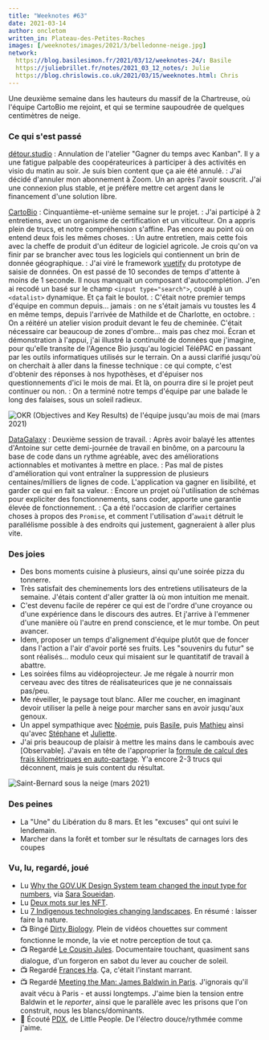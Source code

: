 ```yaml
---
title: "Weeknotes #63"
date: 2021-03-14
author: oncletom
written_in: Plateau-des-Petites-Roches
images: [/weeknotes/images/2021/3/belledonne-neige.jpg]
network:
  https://blog.basilesimon.fr/2021/03/12/weeknotes-24/: Basile
  https://juliebrillet.fr/notes/2021_03_12_notes/: Julie
  https://blog.chrislowis.co.uk/2021/03/15/weeknotes.html: Chris
---
```


Une deuxième semaine dans les hauteurs du massif de la Chartreuse, où l'équipe CartoBio me rejoint, et qui se termine saupoudrée de quelques centimètres de neige.

<!--more-->

### Ce qui s'est passé

[détour.studio]
: Annulation de l'atelier "Gagner du temps avec Kanban". Il y a une fatigue palpable des coopérateurices à participer à des activités en visio du matin au soir. Je suis bien content que ça aie été annulé.
: J'ai décidé d'annuler mon abonnement à Zoom. Un an après l'avoir souscrit. J'ai une connexion plus stable, et je préfère mettre cet argent dans le financement d'une solution libre.

[CartoBio]
: Cinquantième-et-unième semaine sur le projet.
: J'ai participé à 2 entretiens, avec un organisme de certification et un viticulteur. On a appris plein de trucs, et notre compréhension s'affine. Pas encore au point où on entend deux fois les mêmes choses.
: Un autre entretien, mais cette fois avec la cheffe de produit d'un éditeur de logiciel agricole. Je crois qu'on va finir par se brancher avec tous les logiciels qui contiennent un brin de donnée géographique.
: J'ai viré le framework [vuetify](https://www.vuetifyjs.com/) du prototype de saisie de données. On est passé de 10 secondes de temps d'attente à moins de 1 seconde. Il nous manquait un composant d'autocomplétion. J'en ai recodé un basé sur le champ `<input type="search">`, couplé à un `<datalist>` dynamique. Et ça fait le boulot.
: C'était notre premier temps d'équipe en commun depuis… jamais : on ne s'était jamais vu toustes les 4 en même temps, depuis l'arrivée de Mathilde et de Charlotte, en octobre.
: On a réitéré un atelier vision produit devant le feu de cheminée. C'était nécessaire car beaucoup de zones d'ombre… mais pas chez moi. Écran et démonstration à l'appui, j'ai illustré la continuité de données que j'imagine, pour qu'elle transite de l'Agence Bio jusqu'au logiciel TéléPAC en passant par les outils informatiques utilisés sur le terrain. On a aussi clarifié jusqu'où on cherchait à aller dans la finesse technique : ce qui compte, c'est d'obtenir des réponses à nos hypothèses, et d'épuiser nos questionnements d'ici le mois de mai. Et là, on pourra dire si le projet peut continuer ou non.
: On a terminé notre temps d'équipe par une balade le long des falaises, sous un soleil radieux.

![](/weeknotes/images/2021/3/cartobio-okr.jpg "OKR (Objectives and Key Results) de l'équipe jusqu'au mois de mai (mars 2021)")

[DataGalaxy]
: Deuxième session de travail.
: Après avoir balayé les attentes d'Antoine sur cette demi-journée de travail en binôme, on a parcouru la base de code dans un rythme agréable, avec des améliorations actionnables et motivantes à mettre en place.
: Pas mal de pistes d'amélioration qui vont entraîner la suppression de plusieurs centaines/milliers de lignes de code. L'application va gagner en lisibilité, et garder ce qui en fait sa valeur.
: Encore un projet où l'utilisation de schémas pour expliciter des fonctionnements, sans coder, apporte une garantie élevée de fonctionnement.
: Ça a été l'occasion de clarifier certaines choses à propos des `Promise`, et comment l'utilisation d'`await` détruit le parallélisme possible à des endroits qui justement, gagneraient à aller plus vite.

### Des joies

- Des bons moments cuisine à plusieurs, ainsi qu'une soirée pizza du tonnerre.
- Très satisfait des cheminements lors des entretiens utilisateurs de la semaine. J'étais content d'aller gratter là où mon intuition me menait.
- C'est devenu facile de repérer ce qui est de l'ordre d'une croyance ou d'une expérience dans le discours des autres. Et j'arrive à l'emmener d'une manière où l'autre en prend conscience, et le mur tombe. On peut avancer.
- Idem, proposer un temps d'alignement d'équipe plutôt que de foncer dans l'action a l'air d'avoir porté ses fruits. Les "souvenirs du futur" se sont réalisés… modulo ceux qui misaient sur le quantitatif de travail à abattre.
- Les soirées films au vidéoprojecteur. Je me régale à nourrir mon cerveau avec des titres de réalisateurices que je ne connaissais pas/peu.
- Me réveiller, le paysage tout blanc. Aller me coucher, en imaginant devoir utiliser la pelle à neige pour marcher sans en avoir jusqu'aux genoux.
- Un appel sympathique avec [Noémie], puis [Basile], puis [Mathieu](http://mathieu.agopian.info/) ainsi qu'avec [Stéphane](http://scopyleft.fr/) et [Juliette](https://twitter.com/ju_net01).
- J'ai pris beaucoup de plaisir à mettre les mains dans le cambouis avec [Observable]. J'avais en tête de l'approprier la [formule de calcul des frais kilométriques en auto-partage](https://observablehq.com/@oncletom/frais-kilometriques-autopartage). Y'a encore 2-3 trucs qui déconnent, mais je suis content du résultat.

![](/weeknotes/images/2021/3/belledonne-neige.jpg "Saint-Bernard sous la neige (mars 2021)")

### Des peines

- La "Une" du Libération du 8 mars. Et les "excuses" qui ont suivi le lendemain.
- Marcher dans la forêt et tomber sur le résultats de carnages lors des coupes

### Vu, lu, regardé, joué

- Lu [Why the GOV.UK Design System team changed the input type for numbers](https://technology.blog.gov.uk/2020/02/24/why-the-gov-uk-design-system-team-changed-the-input-type-for-numbers/), via [Sara Soueidan](https://www.sarasoueidan.com/).
- Lu [Deux mots sur les NFT](https://www.bortzmeyer.org/nft.html).
- Lu [7 Indigenous technologies changing landscapes](https://www.resilience.org/stories/2021-03-08/7-indigenous-technologies-changing-landscapes/). En résumé : laisser faire la nature.
- 📺 Bingé [Dirty Biology](https://www.youtube.com/user/dirtybiology). Plein de vidéos chouettes sur comment fonctionne le monde, la vie et notre perception de tout ça.
- 📺 Regardé [Le Cousin Jules](https://mubi.com/films/cousin-jules). Documentaire touchant, quasiment sans dialogue, d'un forgeron en sabot du lever au coucher de soleil.
- 📺 Regardé [Frances Ha](https://mubi.com/films/frances-ha). Ça, c'était l'instant marrant.
- 📺 Regardé [Meeting the Man: James Baldwin in Paris](https://mubi.com/films/meeting-the-man-james-baldwin-in-paris/watch). J'ignorais qu'il avait vécu à Paris - et aussi longtemps. J'aime bien la tension entre Baldwin et le _reporter_, ainsi que le parallèle avec les prisons que l'on construit, nous les blancs/dominants.
- 🎵 Écouté [PDX](https://www.youtube.com/watch?v=VKWInc2Vxa4), de Little People. De l'électro douce/rythmée comme j'aime.

[détour.studio]: /
[Solstice]: https://solstice.coop/
[Stylo]: https://github.com/EcrituresNumeriques/stylo
[CartoBio]: https://cartobio.org/
[Usine Vivante]: https://www.usinevivante.org
[Master 2 Design et Management de l'Innovation Interactive]: https://www.gobelins.fr/formation/mdi-design-et-management-de-l-innovation-interactive-cycle-2-lead-technique-ou-lead
[La Zone]: http://la.zone
[YesWiki]: https://yeswiki.net
[DataGalaxy]: https://www.datagalaxy.com/

[Noémie]: https://noemiegirard.co
[Guillaume]: https://www.yuzutech.fr/
[Antoine]: https://www.quaternum.net/
[Yannick]: https://elsif.fr/
[Basile]: https://basilesimon.fr/
[Maïtané]: https://maiwann.net/
[Laurent]: https://cocotier.xyz/
